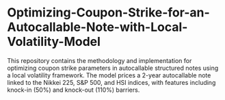 # Optimizing-Coupon-Strike-for-an-Autocallable-Note-with-Local-Volatility-Model
This repository contains the methodology and implementation for optimizing coupon strike parameters in autocallable structured notes using a local volatility framework. The model prices a 2-year autocallable note linked to the Nikkei 225, S&P 500, and HSI indices, with features including knock-in (50%) and knock-out (110%) barriers.

